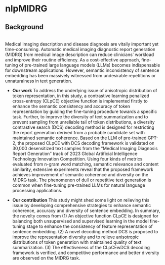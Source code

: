 # nlpMIDRG

## **Background**
<br />
Medical imaging description and disease diagnosis are vitally important yet time-consuming. Automatic medical imaging diagnostic report generation (MIDRG) from medical image description can reduce clinicians’ workload and improve their routine efficiency. As a cost-effective approach, fine-tuning of pre-trained large language models (LLMs) becomes indispensable for downstream applications. However, semantic inconsistency of sentence embedding has been massively witnessed from undesirable repetitions or unnaturalness in text generation.
<br />

- **Our work**
    To address the underlying issue of anisotropic distribution of token representation, in this study, a contrastive learning penalized cross-entropy (CLpCE) objective function is implemented firstly to enhance the semantic consistency and accuracy of token representation by guiding the fine-tuning procedure towards a specific task. Further, to improve the diversity of text summarization and to prevent sampling from unreliable tail of token distributions, a diversity contrastive
search (DCS) decoding method is designed for restricting the report generation derived from a probable candidate set with maintained semantic coherence. Based on the LLM of pre-trained GPT-2, the proposed CLpCE with DCS decoding framework is validated on 30,000 desensitized text samples from the “Medical Imaging Diagnosis Report Generation” track of 2023 Global Artificial Intelligence Technology Innovation Competition. Using four kinds of metrics evaluated from n-gram word matching, semantic relevance and content similarity, extensive experiments reveal that the proposed framework achieves improvement of semantic coherence and diversity on the MIDRG task. The phenomenon of dull or repetitive text generation is common when fine-tuning pre-trained LLMs for natural language processing applications.

- **Our contribution**
This study might shed some light on relieving this issue by developing comprehensive strategies to enhance semantic coherence, accuracy and diversity of sentence embedding. In summary, the novelty comes from (1) An objective function CLpCE is designed for balancing both unsupervised and supervised learning in the model fine-tuning stage to enhance the consistency of feature representation of sentence embedding. (2) A novel decoding method DCS is proposed to improve the representation diversity and to relieve anisotropic distributions of token generation with maintained quality of text summarization. (3) The effectiveness of the CLpCEwDCS decoding framework is verified, and competitive performance and better diversity are observed on the MIDRG task.
